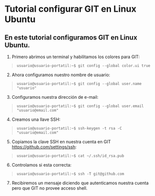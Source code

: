 # Tutorial configurar GIT en Linux Ubuntu

## En este tutorial configuramos GIT en Linux Ubuntu.

1. Primero abrimos un terminal y habilitamos los colores para GIT:
> `usuario@usuario-portatil:~$ git config --global color.ui true`

2. Ahora configuramos nuestro nombre de usuario:
> `usuario@usuario-portatil:~$ git config --global user.name "usuario"`

3. Configuramos nuestra dirección de e-mail:
> `usuario@usuario-portatil:~$ git config --global user.email "usuario@email.com"`

4. Creamos una llave SSH:
> `usuario@usuario-portatil:~$ ssh-keygen -t rsa -C "usuario@email.com"`

5. Copiamos la clave SSH en nuestra cuenta en GIT https://github.com/settings/ssh:
> `usuario@usuario-portatil:~$ cat ~/.ssh/id_rsa.pub`

6. Controlamos si esta correcta:
> `usuario@usuario-portatil:~$ ssh -T git@github.com`

7. Recibiremos un mensaje diciendo que autenticamos nuestra cuenta pero que GIT no provee acceso shell.
